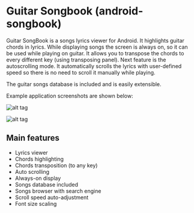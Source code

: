 # Guitar Songbook (android-songbook)

Guitar SongBook is a songs lyrics viewer for Android. It highlights guitar chords in lyrics.
While displaying songs the screen is always on, so it can be used while playing on guitar.
It allows you to transpose the chords to every different key (using transposing panel).
Next feature is the autoscrolling mode. It automatically scrolls the lyrics with user-defined speed so there is no need to scroll it manually while playing.

The guitar songs database is included and is easily extensible.

Example application screenshots are shown below:

![alt tag](https://github.com/igrek51/android-songbook/blob/master/wiki/songbook-05-mix.png)

![alt tag](https://github.com/igrek51/android-songbook/blob/master/wiki/songbook-06-mix.png)

## Main features

* Lyrics viewer
* Chords highlighting
* Chords transposition (to any key)
* Auto scrolling
* Always-on display
* Songs database included
* Songs browser with search engine
* Scroll speed auto-adjustment
* Font size scaling
